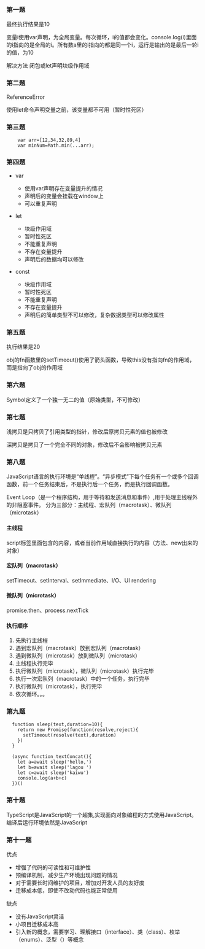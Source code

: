 ### 第一题

最终执行结果是10

变量i使用var声明，为全局变量。每次循环，i的值都会变化。console.log(i)里面的i指向的是全局的i。所有数a里的i指向的都是同一个i，运行是输出的是最后一轮i的值，为10


解决方法
闭包或let声明块级作用域

### 第二题

ReferenceError

使用let命令声明变量之前，该变量都不可用（暂时性死区）


### 第三题

```
    var arr=[12,34,32,89,4]
    var minNum=Math.min(...arr);
```


### 第四题 

- var
    - 使用var声明存在变量提升的情况
    - 声明后的变量会挂载在window上
    - 可以重复声明

- let
  - 块级作用域
  - 暂时性死区
  - 不能重复声明
  - 不存在变量提升
  - 声明后的数据均可以修改


- const
  - 块级作用域
  - 暂时性死区
  - 不能重复声明
  - 不存在变量提升
  - 声明后的简单类型不可以修改，复杂数据类型可以修改属性


### 第五题

执行结果是20

obj的fn函数里的setTimeout()使用了箭头函数，导致this没有指向fn的作用域，而是指向了obj的作用域

### 第六题

Symbol定义了一个独一无二的值（原始类型，不可修改）

### 第七题

浅拷贝是只拷贝了引用类型的指针，修改后原拷贝元素的值也被修改

深拷贝是拷贝了一个完全不同的对象，修改后不会影响被拷贝元素


### 第八题

JavaScript语言的执行环境是“单线程”。“异步模式”下每个任务有一个或多个回调函数，前一个任务结束后，不是执行后一个任务，而是执行回调函数。

Event Loop（是一个程序结构，用于等待和发送消息和事件）,用于处理主线程外的非阻塞事件。
分为三部分：主线程、宏队列（macrotask）、微队列（microtask）

#### 主线程
script标签里面包含的内容，或者当前作用域直接执行的内容（方法、new出来的对象）
#### 宏队列（macrotask）
setTimeout、setInterval、setImmediate、I/O、UI rendering

#### 微队列（microtask）
promise.then、process.nextTick

#### 执行顺序
1. 先执行主线程
2. 遇到宏队列（macrotask）放到宏队列（macrotask）
3. 遇到微队列（microtask）放到微队列（microtask）
4. 主线程执行完毕
5. 执行微队列（microtask），微队列（microtask）执行完毕
6. 执行一次宏队列（macrotask）中的一个任务，执行完毕
7. 执行微队列（microtask），执行完毕
8. 依次循环。。。




### 第九题

```
  function sleep(text,duration=10){
    return new Promise(function(resolve,reject){
      setTimeout(resolve(text),duration)
    })
  }

  (async function textConcat(){
    let a=await sleep('hello,')
    let b=await sleep('lagou ')
    let c=await sleep('kaiwu')
    console.log(a+b+c)
  })()

```

### 第十题

TypeScript是JavaScript的一个超集,实现面向对象编程的方式使用JavaScript。编译后运行环境依然是JavaScript

### 第十一题

优点
- 增强了代码的可读性和可维护性
- 预编译机制，减少生产环境出现问题的情况
- 对于需要长时间维护的项目，增加对开发人员的友好度
- 迁移成本低，即使不改动代码也能正常使用

缺点
- 没有JavaScript灵活
- 小项目迁移成本高
- 引入新的概念，需要学习、理解接口（interface）、类（class）、枚举（enums）、泛型（<T>）等概念